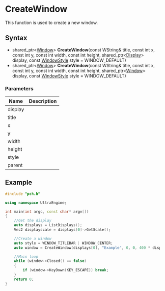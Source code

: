 # CreateWindow #
This function is used to create a new window.

## Syntax ##
- shared_ptr<[Window](CPP_Window)\> **CreateWindow**(const WString& title, const int x, const int y, const int width, const int height, shared_ptr<[Display](Display.md)\> display, const [WindowStyle](CPP_Window) style = WINDOW_DEFAULT)
- shared_ptr<[Window](CPP_Window)\> **CreateWindow**(const WString& title, const int x, const int y, const int width, const int height, shared_ptr<[Window](Window.md)\> display, const [WindowStyle](CPP_Window) style = WINDOW_DEFAULT)

### Parameters ###
| Name | Description |
| ------ | ------ |
| display |  |
| title |  |
| x | |
| y |  |
| width | |
| height | |
| style |  |
| parent |  |

## Example ##
```c++
#include "pch.h"

using namespace UltraEngine;

int main(int argc, const char* argv[])
{
    //Get the display
    auto displays = ListDisplays();
    Vec2 displayscale = displays[0]->GetScale();

    //Create a window
    auto style = WINDOW_TITLEBAR | WINDOW_CENTER;
    auto window = CreateWindow(displays[0], "Example", 0, 0, 400 * displayscale.x, 300 * displayscale.y, style);

    //Main loop
    while (window->Closed() == false)
    {
        if (window->KeyDown(KEY_ESCAPE)) break;
    }
    return 0;
}
```
